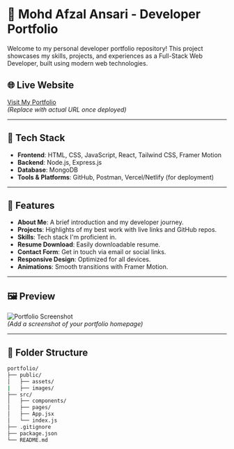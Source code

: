 # 💼 Mohd Afzal Ansari - Developer Portfolio

Welcome to my personal developer portfolio repository! This project showcases my skills, projects, and experiences as a Full-Stack Web Developer, built using modern web technologies.

## 🌐 Live Website

[Visit My Portfolio](https://your-portfolio-link.com)  
*(Replace with actual URL once deployed)*

---

## 🚀 Tech Stack

- **Frontend**: HTML, CSS, JavaScript, React, Tailwind CSS, Framer Motion
- **Backend**: Node.js, Express.js
- **Database**: MongoDB
- **Tools & Platforms**: GitHub, Postman, Vercel/Netlify (for deployment)

---

## 📁 Features

- **About Me**: A brief introduction and my developer journey.
- **Projects**: Highlights of my best work with live links and GitHub repos.
- **Skills**: Tech stack I'm proficient in.
- **Resume Download**: Easily downloadable resume.
- **Contact Form**: Get in touch via email or social links.
- **Responsive Design**: Optimized for all devices.
- **Animations**: Smooth transitions with Framer Motion.

---

## 🖼️ Preview

![Portfolio Screenshot](/images/preview.png)  
*(Add a screenshot of your portfolio homepage)*

---

## 📂 Folder Structure

```bash
portfolio/
├── public/
│   ├── assets/
|   ├── images/
├── src/
│   ├── components/
│   ├── pages/
│   ├── App.jsx
│   └── index.js
├── .gitignore
├── package.json
└── README.md
